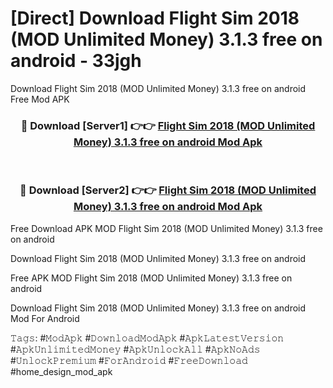 # [Direct] Download Flight Sim 2018 (MOD Unlimited Money) 3.1.3 free on android - 33jgh
Download Flight Sim 2018 (MOD Unlimited Money) 3.1.3 free on android Free Mod APK

<div align="center">
<h3>🔴 Download [Server1] 👉👉 <a href="https://apk-comot.site?title=Flight_Sim_2018_(MOD_Unlimited_Money)_3.1.3_free_on_android">Flight Sim 2018 (MOD Unlimited Money) 3.1.3 free on android Mod Apk</a></h3><br>

<h3>🔴 Download [Server2] 👉👉 <a href="https://apk-comot.site?title=Flight_Sim_2018_(MOD_Unlimited_Money)_3.1.3_free_on_android">Flight Sim 2018 (MOD Unlimited Money) 3.1.3 free on android Mod Apk</a></h3>
</div>


Free Download APK MOD Flight Sim 2018 (MOD Unlimited Money) 3.1.3 free on android

Download Flight Sim 2018 (MOD Unlimited Money) 3.1.3 free on android 

Free APK MOD Flight Sim 2018 (MOD Unlimited Money) 3.1.3 free on android 

Download Flight Sim 2018 (MOD Unlimited Money) 3.1.3 free on android Mod For Android

𝚃𝚊𝚐𝚜: #𝙼𝚘𝚍𝙰𝚙𝚔 #𝙳𝚘𝚠𝚗𝚕𝚘𝚊𝚍𝙼𝚘𝚍𝙰𝚙𝚔 #𝙰𝚙𝚔𝙻𝚊𝚝𝚎𝚜𝚝𝚅𝚎𝚛𝚜𝚒𝚘𝚗 #𝙰𝚙𝚔𝚄𝚗𝚕𝚒𝚖𝚒𝚝𝚎𝚍𝙼𝚘𝚗𝚎𝚢 #𝙰𝚙𝚔𝚄𝚗𝚕𝚘𝚌𝚔𝙰𝚕𝚕 #𝙰𝚙𝚔𝙽𝚘𝙰𝚍𝚜 #𝚄𝚗𝚕𝚘𝚌𝚔𝙿𝚛𝚎𝚖𝚒𝚞𝚖 #𝙵𝚘𝚛𝙰𝚗𝚍𝚛𝚘𝚒𝚍 #𝙵𝚛𝚎𝚎𝙳𝚘𝚠𝚗𝚕𝚘𝚊𝚍 #home_design_mod_apk